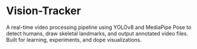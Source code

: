 # Vision-Tracker
A real-time video processing pipeline using YOLOv8 and MediaPipe Pose to detect humans, draw skeletal landmarks, and output annotated video files. Built for learning, experiments, and dope visualizations.
